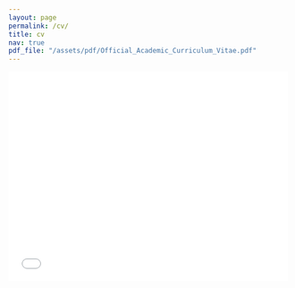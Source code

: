 ```yaml
---
layout: page
permalink: /cv/
title: cv
nav: true
pdf_file: "/assets/pdf/Official_Academic_Curriculum_Vitae.pdf"
---
```


<embed src="/assets/pdf/Official_Academic_Curriculum_Vitae.pdf" width="500" height="375" 
 type="application/pdf">
